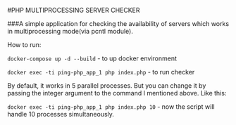 #PHP MULTIPROCESSING SERVER CHECKER

###A simple application for checking the availability of servers which works in multiprocessing mode(via pcntl module).

How to run:

`docker-compose up -d --build` - to up docker environment

`docker exec -ti ping-php_app_1 php index.php` - to run checker

By default, it works in 5 parallel processes. But you can change it by passing the integer argument to the command I mentioned above. Like this:

`docker exec -ti ping-php_app_1 php index.php 10` - now the script will handle 10 processes simultaneously.




